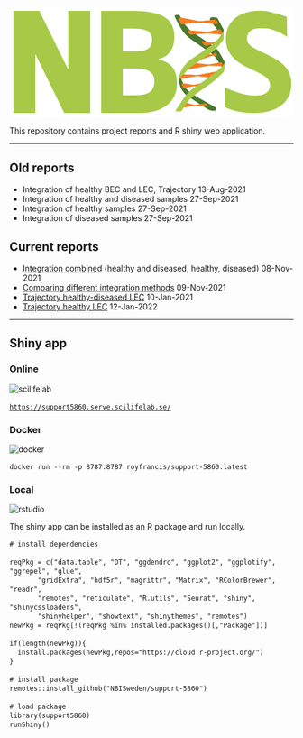 <div class="wrapper-logo"><img class="logo" src="assets/logo.svg"></div>

This repository contains project reports and R shiny web application.

***

## Old reports

- Integration of healthy BEC and LEC, Trajectory <span class="badge">13-Aug-2021</span>
- Integration of healthy and diseased samples <span class="badge">27-Sep-2021</span>
- Integration of healthy samples <span class="badge">27-Sep-2021</span>
- Integration of diseased samples <span class="badge">27-Sep-2021</span>

## Current reports

- [Integration combined](report-combined-integration-port.html) (healthy and diseased, healthy, diseased) <span class="badge">08-Nov-2021</span>
- [Comparing different integration methods](report-compare-integration-port.html) <span class="badge">09-Nov-2021</span>
- [Trajectory healthy-diseased LEC](report-healthy-diseased-lec-trajectory-port.html) <span class="badge">10-Jan-2021</span>
- [Trajectory healthy LEC](report-healthy-lec-trajectory-port.html) <span class="badge">12-Jan-2022</span>

***

## Shiny app

### Online

<img loading="lazy" src="https://www.scilifelab.se/wp-content/uploads/2021/03/scilifelab_logo_email.png" alt="scilifelab" width="194" height="43">

[`https://support5860.serve.scilifelab.se/`](https://support5860.serve.scilifelab.se/)

### Docker

<img loading="lazy" src="https://upload.wikimedia.org/wikipedia/commons/7/79/Docker_%28container_engine%29_logo.png" alt="docker" height="50">

```
docker run --rm -p 8787:8787 royfrancis/support-5860:latest
```

### Local

<img loading="lazy" src="https://www.rstudio.com/assets/img/logo.svg" alt="rstudio" height="50">

The shiny app can be installed as an R package and run locally.

```{r,eval=FALSE}
# install dependencies

reqPkg = c("data.table", "DT", "ggdendro", "ggplot2", "ggplotify", "ggrepel", "glue",
	   "gridExtra", "hdf5r", "magrittr", "Matrix", "RColorBrewer", "readr",
	   "remotes", "reticulate", "R.utils", "Seurat", "shiny", "shinycssloaders",
	   "shinyhelper", "showtext", "shinythemes", "remotes")
newPkg = reqPkg[!(reqPkg %in% installed.packages()[,"Package"])]

if(length(newPkg)){
  install.packages(newPkg,repos="https://cloud.r-project.org/")
}

# install package
remotes::install_github("NBISweden/support-5860")

# load package
library(support5860)
runShiny()
```
